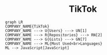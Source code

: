 <h1 align="center">TikTok</h1>

```mermaid
graph LR
COMPANY_NAME{TikTok}
COMPANY_NAME ---> U{Users} ---> UN[1]
COMPANY_NAME ---> R{Repositories} ---> RN[2]
COMPANY_NAME ---> G{Gists} ---> GN[7]
COMPANY_NAME ---> ML{Most Used<br>Languages}
ML --> JavaScript[JavaScript]
```
